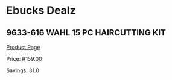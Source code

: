 
# Ebucks Dealz
## 9633-616 WAHL 15 PC HAIRCUTTING KIT
[Product Page](https://www.ebucks.com/web/shop/productSelected.do?prodId=1191131064&catId=375509364)

Price: R159.00

Savings: 31.0


	